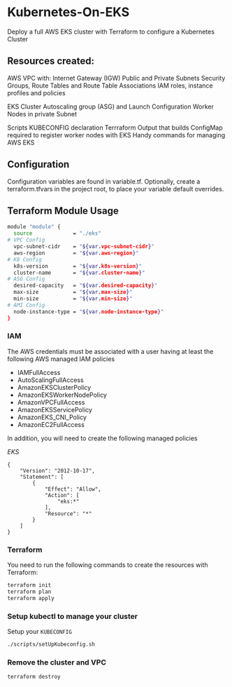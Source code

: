 # Kubernetes-On-EKS

Deploy a full AWS EKS cluster with Terraform to configure a Kubernetes Cluster

## Resources created:

AWS VPC with:
 Internet Gateway (IGW)
 Public and Private Subnets
 Security Groups, Route Tables and Route Table Associations
 IAM roles, instance profiles and policies

EKS Cluster
 Autoscaling group (ASG) and Launch Configuration
 Worker Nodes in private Subnet

Scripts
 KUBECONFIG declaration
 Terrraform Output that builds ConfigMap required to register worker nodes with EKS
 Handy commands for managing AWS EKS

## Configuration

Configuration variables are found in variable.tf.  Optionally, create a terraform.tfvars in the project root, to place your variable default overrides.

## Terraform Module Usage

```bash
module "module" {
  source             = "./eks"
# VPC Config
  vpc-subnet-cidr    = "${var.vpc-subnet-cidr}"
  aws-region         = "${var.aws-region}"
# K8 Config
  k8s-version        = "${var.k8s-version}"
  cluster-name       = "${var.cluster-name}"
# ASG Config
  desired-capacity   = "${var.desired-capacity}"
  max-size           = "${var.max-size}"
  min-size           = "${var.min-size}"
# AMI Config
  node-instance-type = "${var.node-instance-type}"
}
```

### IAM

The AWS credentials must be associated with a user having at least the following AWS managed IAM policies

* IAMFullAccess
* AutoScalingFullAccess
* AmazonEKSClusterPolicy
* AmazonEKSWorkerNodePolicy
* AmazonVPCFullAccess
* AmazonEKSServicePolicy
* AmazonEKS_CNI_Policy
* AmazonEC2FullAccess

In addition, you will need to create the following managed policies

*EKS*

```
{
    "Version": "2012-10-17",
    "Statement": [
        {
            "Effect": "Allow",
            "Action": [
                "eks:*"
            ],
            "Resource": "*"
        }
    ]
}
```

### Terraform

You need to run the following commands to create the resources with Terraform:

```bash
terraform init
terraform plan
terraform apply
```

### Setup kubectl to manage your cluster

Setup your `KUBECONFIG`

```bash
./scripts/setUpKubeconfig.sh
```

### Remove the cluster and VPC


```bash
terraform destroy 
```
